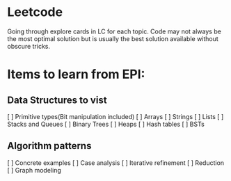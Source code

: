 # Leetcode
Going through explore cards in LC for each topic. Code may not always be the most optimal solution but is usually the best solution available without obscure tricks.

# Items to learn from EPI:

## Data Structures to vist

[ ] Primitive types(Bit manipulation included)
[ ] Arrays
[ ] Strings
[ ] Lists
[ ] Stacks and Queues
[ ] Binary Trees
[ ] Heaps
[ ] Hash tables
[ ] BSTs

## Algorithm patterns

[ ] Concrete examples
[ ] Case analysis
[ ] Iterative refinement
[ ] Reduction
[ ] Graph modeling
